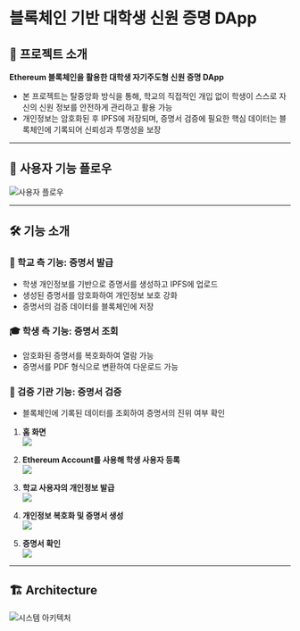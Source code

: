 # 블록체인 기반 대학생 신원 증명 DApp

## 📌 프로젝트 소개

**Ethereum 블록체인을 활용한 대학생 자기주도형 신원 증명 DApp**

- 본 프로젝트는 탈중앙화 방식을 통해, 학교의 직접적인 개입 없이 학생이 스스로 자신의 신원 정보를 안전하게 관리하고 활용 가능
- 개인정보는 암호화된 후 IPFS에 저장되며, 증명서 검증에 필요한 핵심 데이터는 블록체인에 기록되어 신뢰성과 투명성을 보장

---

## 🔄 사용자 기능 플로우

![사용자 플로우](https://i.imgur.com/G7GDn9x.jpeg)
  
---

## 🛠️ 기능 소개

### 🏫 학교 측 기능: 증명서 발급
- 학생 개인정보를 기반으로 증명서를 생성하고 IPFS에 업로드  
- 생성된 증명서를 암호화하여 개인정보 보호 강화  
- 증명서의 검증 데이터를 블록체인에 저장

### 🎓 학생 측 기능: 증명서 조회
- 암호화된 증명서를 복호화하여 열람 가능  
- 증명서를 PDF 형식으로 변환하여 다운로드 가능

### 🏢 검증 기관 기능: 증명서 검증
- 블록체인에 기록된 데이터를 조회하여 증명서의 진위 여부 확인

1. **홈 화면**  
   ![](https://i.imgur.com/mvbAKGt.png)

2. **Ethereum Account를 사용해 학생 사용자 등록**  
   ![](https://i.imgur.com/MwgSR8.png)

3. **학교 사용자의 개인정보 발급**  
   ![](https://i.imgur.com/nBxMNOm.png)

4. **개인정보 복호화 및 증명서 생성**  
   ![](https://i.imgur.com/dP6bxER.png)

5. **증명서 확인**  
   ![](https://i.imgur.com/mU1IVoS.png)

---

## 🏗️ Architecture

![시스템 아키텍처](https://i.imgur.com/RoywCDu.png)
